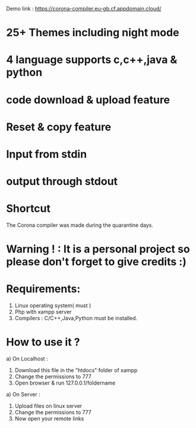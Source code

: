 Demo link : https://corona-compiler.eu-gb.cf.appdomain.cloud/

# 25+ Themes including night mode
# 4 language supports c,c++,java & python
# code download & upload feature
# Reset & copy feature
# Input from stdin 
# output through stdout
# Shortcut 


The Corona compiler was made during the quarantine days.

# Warning ! : It is a personal project so please don't forget to give credits :)

# Requirements:

1. Linux operating system( must )
2. Php with xampp server
3. Compilers : C/C++,Java,Python must be installed.

# How to use it ?

a) On Localhost :
1. Download this file in the "htdocs" folder of xampp
2. Change the permissions to 777
3. Open browser & run 127.0.0.1/foldername

a) On Server :
1. Upload files on linux server
2. Change the permissions to 777
3.  Now open your remote links
